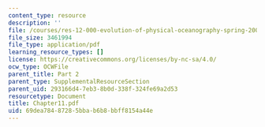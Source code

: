 ```yaml
---
content_type: resource
description: ''
file: /courses/res-12-000-evolution-of-physical-oceanography-spring-2007/69dea78487285bbab6b8bbff8154a44e_Chapter11.pdf
file_size: 3461994
file_type: application/pdf
learning_resource_types: []
license: https://creativecommons.org/licenses/by-nc-sa/4.0/
ocw_type: OCWFile
parent_title: Part 2
parent_type: SupplementalResourceSection
parent_uid: 293166d4-7eb3-8b0d-338f-324fe69a2d53
resourcetype: Document
title: Chapter11.pdf
uid: 69dea784-8728-5bba-b6b8-bbff8154a44e
---
```

